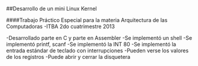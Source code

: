 ##Desarrollo de un mini Linux Kernel

####Trabajo Práctico Especial para la materia Arquitectura de las Computadoras -ITBA 2do cuatrimestre 2013


-Desarrollado parte en C y parte en Assembler
-Se implementó un shell
-Se implementó printf, scanf
-Se implementó la INT 80
-Se implementó la entrada estándar de teclado con interrupciones
-Pueden verse los valores de los registros
-Puede abrir y cerrar la disquetera
